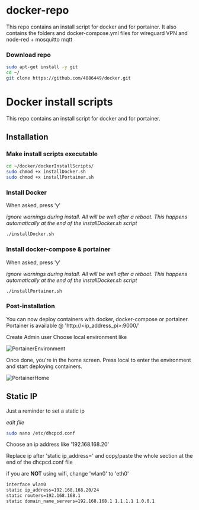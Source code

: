 # docker-repo
This repo contains an install script for docker and for portainer. 
It also contains the folders and docker-compose.yml files for wireguard VPN and node-red + mosquitto mqtt

### Download repo
```bash
sudo apt-get install -y git
cd ~/
git clone https://github.com/4086449/docker.git
```

# Docker install scripts
This repo contains an install script for docker and for portainer. 

## Installation

### Make install scripts executable
```bash
cd ~/docker/dockerInstallScripts/
sudo chmod +x installDocker.sh
sudo chmod +x installPortainer.sh
```

### Install Docker
When asked, press 'y' 

_ignore warnings during install. All will be well after a reboot. This happens automatically at the end of the installDocker.sh script_

```bash
./installDocker.sh
```

### Install docker-compose & portainer
When asked, press 'y' 

_ignore warnings during install. All will be well after a reboot. This happens automatically at the end of the installDocker.sh script_

```bash
./installPortainer.sh
```

### Post-installation
You can now deploy containers with docker, docker-compose or portainer.
Portainer is available @ 'http://<ip_address_pi>:9000/'

Create Admin user 
Choose local environment like 

![PortainerEnvironment](./lib/PortainerEnvironment.png)

Once done, you're in the home screen. 
Press local to enter the environment and start deploying containers.
                                                    
![PortainerHome](./lib/PortainerHome.png)

## Static IP
Just a reminder to set a static ip

_edit file_
```bash
sudo nano /etc/dhcpcd.conf
```
Choose an ip address like '192.168.168.20'

Replace ip after 'static ip_address=' and copy/paste the whole section at the end of the dhcpcd.conf file

if you are __NOT__ using wifi, change 'wlan0' to 'eth0'

```bash
interface wlan0
static ip_address=192.168.168.20/24
static routers=192.168.168.1
static domain_name_servers=192.168.168.1 1.1.1.1 1.0.0.1
```
